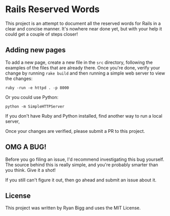 # Rails Reserved Words

This project is an attempt to document all the reserved words for Rails in a clear and concise manner. It's nowhere near done yet, but with your help it could get a couple of steps closer!

## Adding new pages

To add a new page, create a new file in the `src` directory, following the examples of the files that are already there. Once you're done, verify your change by running `rake build` and then running a simple web server to view the changes:

    ruby -run -e httpd . -p 8000

Or you could use Python:
    
    python -m SimpleHTTPServer 

If you don't have Ruby and Python installed, find another way to run a local server, 

Once your changes are verified, please submit a PR to this project.

## OMG A BUG!

Before you go filing an issue, I'd recommend investigating this bug yourself. The source behind this is really simple, and you're probably smarter than you think. Give it a shot!

If you still can't figure it out, then go ahead and submit an issue about it.

## License

This project was written by Ryan Bigg and uses the MIT License.
